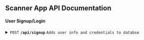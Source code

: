 ## Scanner App API Documentation

#### User Signup/Login

<details>
    <summary><code>POST</code> <code><b>/api/signup</b></code> <code>Adds user info and credentials to databse</code></summary>

##### Parameters

> | name      | type     | data type | description |
> | --------- | -------- | --------- | ----------- |
> | Firstname | required | string    | N/A         |
> | Lastname  | required | string    | N/A         |
> | Email     | required | string    | N/A         |
> | Password  | required | string    | N/A         |
